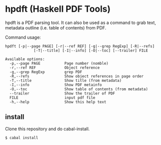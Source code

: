 # hpdft (Haskell PDF Tools)

hpdft is a PDF parsing tool. It can also be used as a command to grab text, metadata outline (i.e. table of contents) from PDF. 

Command usage: 

```
hpdft [-p|--page PAGE] [-r|--ref REF] [-g|--grep RegExp] [-R|--refs]
             [-T|--title] [-I|--info] [-O|--toc] [--trailer] FILE

Available options:
  -p,--page PAGE           Page number (nomble)
  -r,--ref REF             Object reference
  -g,--grep RegExp         grep PDF
  -R,--refs                Show object references in page order
  -T,--title               Show title (from metadata)
  -I,--info                Show PDF metainfo
  -O,--toc                 Show table of contents (from metadata)
  --trailer                Show the trailer of PDF
  FILE                     input pdf file
  -h,--help                Show this help text
```

## install

Clone this repository and do cabal-install.

```
$ cabal install
```
